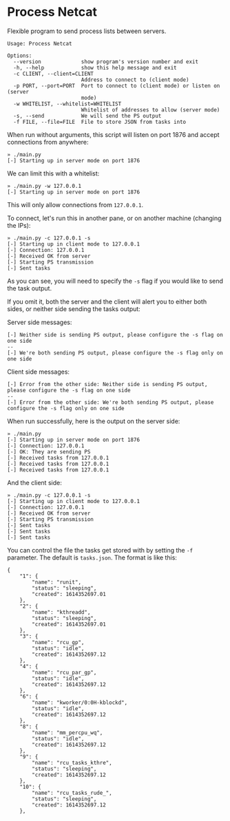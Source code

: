 Process Netcat
==============

Flexible program to send process lists between servers.
```
Usage: Process Netcat

Options:
  --version             show program's version number and exit
  -h, --help            show this help message and exit
  -c CLIENT, --client=CLIENT
                        Address to connect to (client mode)
  -p PORT, --port=PORT  Port to connect to (client mode) or listen on (server
                        mode)
  -w WHITELIST, --whitelist=WHITELIST
                        Whitelist of addresses to allow (server mode)
  -s, --send            We will send the PS output
  -f FILE, --file=FILE  File to store JSON from tasks into
```

  When run without arguments, this script will listen on port 1876 and accept connections from anywhere:
  ```
» ./main.py
[-] Starting up in server mode on port 1876
```

We can limit this with a whitelist:
```
» ./main.py -w 127.0.0.1
[-] Starting up in server mode on port 1876
```
This will only allow connections from `127.0.0.1`.

To connect, let's run this in another pane, or on another machine (changing the IPs):
```
» ./main.py -c 127.0.0.1 -s
[-] Starting up in client mode to 127.0.0.1
[-] Connection: 127.0.0.1
[-] Received OK from server
[-] Starting PS transmission
[-] Sent tasks
```

As you can see, you will need to specify the `-s` flag if you would like to send the task output.

If you omit it, both the server and the client will alert you to either both sides, or neither side sending the tasks output:

Server side messages:
```
[-] Neither side is sending PS output, please configure the -s flag on one side
--
[-] We're both sending PS output, please configure the -s flag only on one side
```

Client side messages:
```
[-] Error from the other side: Neither side is sending PS output, please configure the -s flag on one side
--
[-] Error from the other side: We're both sending PS output, please configure the -s flag only on one side
```

When run successfully, here is the output on the server side:
```
» ./main.py
[-] Starting up in server mode on port 1876
[-] Connection: 127.0.0.1
[-] OK: They are sending PS
[-] Received tasks from 127.0.0.1
[-] Received tasks from 127.0.0.1
[-] Received tasks from 127.0.0.1
```

And the client side:
```
» ./main.py -c 127.0.0.1 -s
[-] Starting up in client mode to 127.0.0.1
[-] Connection: 127.0.0.1
[-] Received OK from server
[-] Starting PS transmission
[-] Sent tasks
[-] Sent tasks
[-] Sent tasks
```

You can control the file the tasks get stored with by setting the `-f` parameter.
The default is `tasks.json`. The format is like this:
```
{
    "1": {
        "name": "runit",
        "status": "sleeping",
        "created": 1614352697.01
    },
    "2": {
        "name": "kthreadd",
        "status": "sleeping",
        "created": 1614352697.01
    },
    "3": {
        "name": "rcu_gp",
        "status": "idle",
        "created": 1614352697.12
    },
    "4": {
        "name": "rcu_par_gp",
        "status": "idle",
        "created": 1614352697.12
    },
    "6": {
        "name": "kworker/0:0H-kblockd",
        "status": "idle",
        "created": 1614352697.12
    },
    "8": {
        "name": "mm_percpu_wq",
        "status": "idle",
        "created": 1614352697.12
    },
    "9": {
        "name": "rcu_tasks_kthre",
        "status": "sleeping",
        "created": 1614352697.12
    },
    "10": {
        "name": "rcu_tasks_rude_",
        "status": "sleeping",
        "created": 1614352697.12
    },
```

